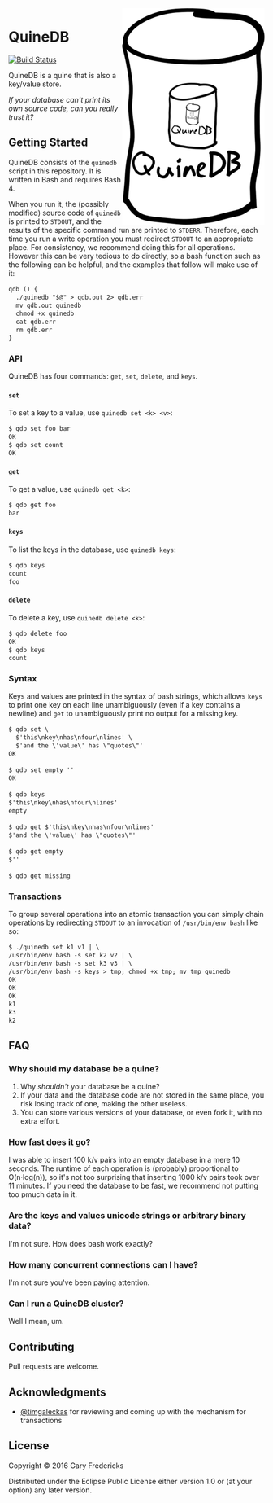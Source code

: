 <img src="logo2.png" title="logo" align="right" />

# QuineDB

[![Build Status](https://travis-ci.org/gfredericks/quinedb.svg?branch=master)](https://travis-ci.org/gfredericks/quinedb)

QuineDB is a quine that is also a key/value store.

_If your database can't print its own source code,
can you really trust it?_

## Getting Started

QuineDB consists of the `quinedb` script in this repository. It
is written in Bash and requires Bash 4.

When you run it, the (possibly modified) source code of `quinedb` is
printed to `STDOUT`, and the results of the specific command run are
printed to `STDERR`. Therefore, each time you run a write operation
you must redirect `STDOUT` to an appropriate place.  For consistency,
we recommend doing this for all operations. However this can be very
tedious to do directly, so a bash function such as the following can
be helpful, and the examples that follow will make use of it:

``` shell
qdb () {
  ./quinedb "$@" > qdb.out 2> qdb.err
  mv qdb.out quinedb
  chmod +x quinedb
  cat qdb.err
  rm qdb.err
}
```

### API

QuineDB has four commands: `get`, `set`, `delete`, and `keys`.

#### `set`

To set a key to a value, use `quinedb set <k> <v>`:

``` shell
$ qdb set foo bar
OK
$ qdb set count
OK
```

#### `get`

To get a value, use `quinedb get <k>`:

``` shell
$ qdb get foo
bar
```

#### `keys`

To list the keys in the database, use `quinedb keys`:

``` shell
$ qdb keys
count
foo
```

#### `delete`

To delete a key, use `quinedb delete <k>`:

``` shell
$ qdb delete foo
OK
$ qdb keys
count
```

### Syntax

Keys and values are printed in the syntax of bash strings, which
allows `keys` to print one key on each line unambiguously (even if a
key contains a newline) and `get` to unambiguously print no output for
a missing key.

``` shell
$ qdb set \
  $'this\nkey\nhas\nfour\nlines' \
  $'and the \'value\' has \"quotes\"'
OK

$ qdb set empty ''
OK

$ qdb keys
$'this\nkey\nhas\nfour\nlines'
empty

$ qdb get $'this\nkey\nhas\nfour\nlines'
$'and the \'value\' has \"quotes\"'

$ qdb get empty
$''

$ qdb get missing

```

### Transactions

To group several operations into an atomic transaction you can simply
chain operations by redirecting `STDOUT` to an invocation of
`/usr/bin/env bash` like so:

``` shell
$ ./quinedb set k1 v1 | \
/usr/bin/env bash -s set k2 v2 | \
/usr/bin/env bash -s set k3 v3 | \
/usr/bin/env bash -s keys > tmp; chmod +x tmp; mv tmp quinedb
OK
OK
OK
k1
k3
k2
```

## FAQ

### Why should my database be a quine?

1. Why _shouldn't_ your database be a quine?
2. If your data and the database code are not stored in the same
   place, you risk losing track of one, making the other useless.
3. You can store various versions of your database, or even fork it,
   with no extra effort.

### How fast does it go?

I was able to insert 100 k/v pairs into an empty database in a mere 10
seconds. The runtime of each operation is (probably) proportional to
O(n·log(n)), so it's not too surprising that inserting 1000 k/v pairs
took over 11 minutes. If you need the database to be fast, we
recommend not putting too pmuch data in it.

### Are the keys and values unicode strings or arbitrary binary data?

I'm not sure. How does bash work exactly?

### How many concurrent connections can I have?

I'm not sure you've been paying attention.

### Can I run a QuineDB cluster?

Well I mean, um.

## Contributing

Pull requests are welcome.

## Acknowledgments

- [@timgaleckas](https://github.com/timgaleckas) for reviewing and
  coming up with the mechanism for transactions

## License

Copyright © 2016 Gary Fredericks

Distributed under the Eclipse Public License either version 1.0 or (at
your option) any later version.

